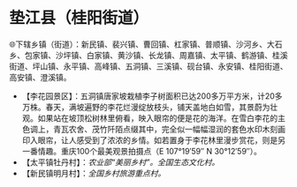 # 垫江县（桂阳街道）
🌐下辖乡镇（街道）：新民镇、裴兴镇、曹回镇、杠家镇、普顺镇、沙河乡、大石乡、包家镇、沙坪镇、白家镇、黄沙镇、长龙镇、周嘉镇、太平镇、鹤游镇、桂溪街道、坪山镇、永平镇、高峰镇、五洞镇、三溪镇、砚台镇、永安镇、桂阳街道、高安镇、澄溪镇。    
  
* 【李花园景区】：五洞镇唐家坡栽植李子树面积已达200多万平方米，计20多万株。春天，满坡遍野的李花烂漫绽放枝头，铺天盖地白如雪，其景蔚为壮观。如果站在坡顶松树林里俯看，映入眼帘的便是花的海洋。在雪白李花的主色调上，青瓦农舍、茂竹阡陌点缀其中，完全似一幅幅湿润的套色水印木刻画印入眼帘，让人感受到了浓浓的乡情。如若置身于李花林里漫步赏花，则是另一番情趣。重庆100个最美观景拍摄点（E 107°19′59″ N 30°12′59″）。
* 【太平镇牡丹村】：*农业部“美丽乡村”。全国生态文化村。*
* 【新民镇明月村】：*全国乡村旅游重点村。*
